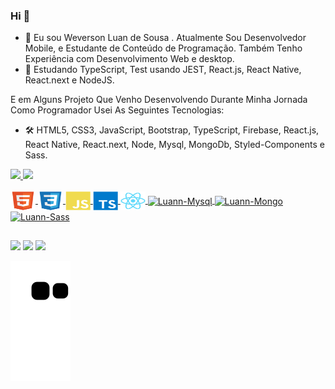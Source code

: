 ### Hi 👋

- 👨 Eu sou Weverson Luan de Sousa . Atualmente Sou Desenvolvedor Mobile,  e Estudante de Conteúdo de Programação. Também Tenho Experiência com Desenvolvimento Web e desktop.</br>
- 🚀 Estudando TypeScript, Test usando JEST, React.js, React Native, React.next e NodeJS.

E em Alguns Projeto Que Venho Desenvolvendo Durante Minha Jornada Como Programador Usei As Seguintes Tecnologias:
- 🛠 HTML5, CSS3, JavaScript, Bootstrap, TypeScript, Firebase, React.js, React Native, React.next, Node, Mysql, MongoDb, Styled-Components e Sass.


 <div>
  <a href="https://github.com/Luann244/Luann244">
  <img height="180em" src="https://github-readme-stats.vercel.app/api?username=Luann244&show_icons=true&theme=dracula&include_all_commits=true&count_private=true"/>
  <img height="180em" src="https://github-readme-stats.vercel.app/api/top-langs/?username=Luann244&layout=compact&langs_count=7&theme=dracula"/>
</div>
  <div style="display: inline_block"><br>
  <img align="center" alt="Luann-HTML" height="30" width="40" src="https://raw.githubusercontent.com/devicons/devicon/master/icons/html5/html5-original.svg">
  <img align="center" alt="Luann-CSS" height="30" width="40" src="https://raw.githubusercontent.com/devicons/devicon/master/icons/css3/css3-original.svg">
  <img align="center" alt="Luann-Js" height="30" width="40" src="https://raw.githubusercontent.com/devicons/devicon/master/icons/javascript/javascript-plain.svg">
  <img align="center" alt="Luann-Ts" height="30" width="40" src="https://raw.githubusercontent.com/devicons/devicon/master/icons/typescript/typescript-plain.svg">
  <img align="center" alt="Luann-React" height="30" width="40" src="https://raw.githubusercontent.com/devicons/devicon/master/icons/react/react-original.svg">
  <img align="center" alt="Luann-Mysql" height="30" width="40" src="https://cdn.jsdelivr.net/gh/devicons/devicon/icons/mysql/mysql-original-wordmark.svg" />
  <img align="center" alt="Luann-Mongo" height="30" width="40" src="https://cdn.jsdelivr.net/gh/devicons/devicon/icons/mongodb/mongodb-original-wordmark.svg" />
  <img align="center" alt="Luann-Sass" height="30" width="40" src="https://cdn.jsdelivr.net/gh/devicons/devicon/icons/sass/sass-original.svg" />

</div>

  ##
 
<div> 

 <a href="https://discord.gg/pDbY76q8Qf" target="_blank"><img src="https://img.shields.io/badge/Discord-7289DA?style=for-the-badge&logo=discord&logoColor=white" target="_blank"></a> 
  <a href = "https://mail.google.com/mail/u/0/#inbox"><img src="https://img.shields.io/badge/-Gmail-%23333?style=for-the-badge&logo=gmail&logoColor=white" target="_blank"></a>
  <a href="https://www.linkedin.com/in/weverson-luan-de-sousa-1969a81b0/" target="_blank"><img src="https://img.shields.io/badge/-LinkedIn-%230077B5?style=for-the-badge&logo=linkedin&logoColor=white" target="_blank"></a> 
 
  ![Snake animation](https://github.com/rafaballerini/rafaballerini/blob/output/github-contribution-grid-snake.svg)
 
</div>
